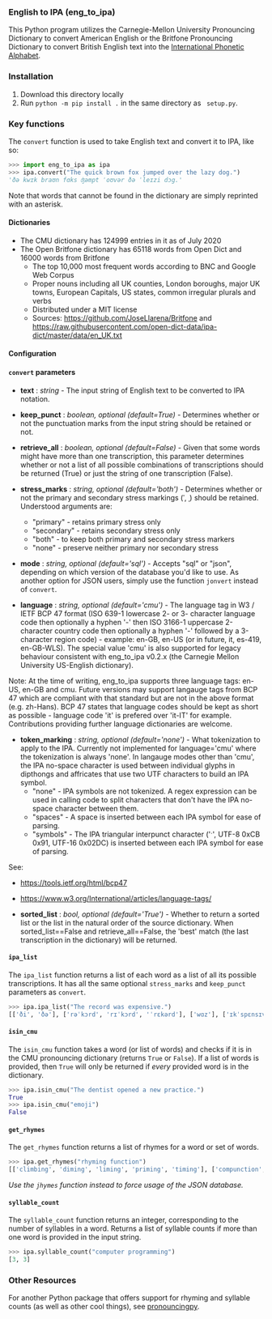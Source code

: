 

### English to IPA (eng_to_ipa)


This Python program utilizes the Carnegie-Mellon University Pronouncing Dictionary to convert American English or the Britfone Pronouncing Dictionary to convert British English text into the [International Phonetic Alphabet](https://en.wikipedia.org/wiki/International_Phonetic_Alphabet).

### Installation ### 

1. Download this directory locally 
2. Run `python -m pip install .` in the same directory as ` setup.py`.

### Key functions ###


The `convert` function is used to take English text and convert it to IPA, like so:

```Python
>>> import eng_to_ipa as ipa
>>> ipa.convert("The quick brown fox jumped over the lazy dog.")
'ðə kwɪk braʊn fɑks ʤəmpt ˈoʊvər ðə ˈleɪzi dɔg.'
``` 

Note that words that cannot be found in the dictionary are simply reprinted with an asterisk.


#### Dictionaries

* The CMU dictionary has 124999 entries in it as of July 2020
* The Open Britfone dictionary has 65118 words from Open Dict and 16000 words from Britfone
  * The top 10,000 most frequent words according to BNC and Google Web Corpus
  * Proper nouns including all UK counties, London boroughs, major UK towns, European Capitals, US states, common irregular plurals and verbs
  * Distributed under a MIT license
  * Sources: https://github.com/JoseLlarena/Britfone and https://raw.githubusercontent.com/open-dict-data/ipa-dict/master/data/en_UK.txt


#### Configuration



#### `convert` parameters

* **text** : *string* - The input string of English text to be converted to IPA notation.

* **keep_punct** : *boolean, optional (default=True)* - Determines whether or not the punctuation marks from the input string
should be retained or not.

* **retrieve_all** : *boolean, optional (default=False)* - Given that some words might have more than one transcription,
this parameter determines whether or not a list of all possible combinations of transcriptions should be returned (True)
 or just the string of one transcription (False).
 
* **stress_marks** : *string, optional (default='both')* - Determines whether or not the primary and secondary stress 
markings (ˈ, ˌ) should be retained. Understood arguments are:
   * "primary" - retains primary stress only 
   * "secondary" - retains secondary stress only
   * "both" - to keep both primary and secondary stress markers
   * "none" - preserve neither primary nor secondary stress
   
* **mode** : *string, optional (default='sql')* - Accepts "sql" or "json", depending on which version of the database you'd like to use.
 As another option for JSON users, simply use the function `jonvert` instead of `convert`. 

* **language** : *string, optional (default='cmu')* - The language tag in W3 / IETF BCP 47 format (ISO 639-1 lowercase 2- or 3- character
language code then optionally a hyphen '-' then ISO 3166-1 uppercase 2-character country code then optionally a hyphen '-' followed by
a 3-character region code) - example: en-GB, en-US (or in future, it, es-419, en-GB-WLS).  The special value 'cmu' is also supported for
legacy behaviour consistent with eng_to_ipa v0.2.x (the Carnegie Mellon University US-English dictionary).

Note: At the time of writing, eng_to_ipa supports three language tags: en-US, en-GB and cmu.  Future versions may support langauge tags
from BCP 47 which are compliant with that standard but are not in the above format (e.g. zh-Hans).  BCP 47 states that language
codes should be kept as short as possible - language code 'it' is prefered over 'it-IT' for example.
Contributions providing further language dictionaries are welcome.

* **token_marking** : *string, optional (default='none')* - What tokenization to apply to the IPA.  Currently not implemented for language='cmu'
where the tokenization is always 'none'.  In langauge modes other than 'cmu', the IPA no-space character is used between individual glyphs in
dipthongs and affricates that use two UTF characters to build an IPA symbol.
   * "none" - IPA symbols are not tokenized.  A regex expression can be used in calling code to split characters that don't have the IPA
 no-space character between them.
   * "spaces" - A space is inserted between each IPA symbol for ease of parsing.
   * "symbols" - The IPA triangular interpunct character ('ˑ', UTF-8 0xCB 0x91, UTF-16 0x02DC) is inserted between each IPA symbol for ease of parsing.

See:
* https://tools.ietf.org/html/bcp47
* https://www.w3.org/International/articles/language-tags/

* **sorted_list** : *bool, optional (default='True')* - Whether to return a sorted list or the list in the natural order of the source dictionary.  When sorted_list==False and retrieve_all==False, the 'best' match (the last transcription in the dictionary) will be returned.

#### `ipa_list`

The `ipa_list` function returns a list of each word as a list of all its possible transcriptions. It has all the same
optional `stress_marks` and `keep_punct` parameters as `convert`.
```Python
>>> ipa.ipa_list("The record was expensive.")
[['ði', 'ðə'], ['rəˈkɔrd', 'rɪˈkɔrd', 'ˈrɛkərd'], ['wɑz'], ['ɪkˈspɛnsɪv.']]
```
   
#### `isin_cmu`

The `isin_cmu` function takes a word (or list of words) and checks if it is in the CMU pronouncing dictionary (returns 
`True` or `False`). If a list of words is provided, then `True` will only be returned if *every* provided word is in the dictionary.

```Python
>>> ipa.isin_cmu("The dentist opened a new practice.")
True
>>> ipa.isin_cmu("emoji")
False
```
   
#### `get_rhymes`

The `get_rhymes` function returns a list of rhymes for a word or set of words. 
```Python
>>> ipa.get_rhymes("rhyming function")
[['climbing', 'diming', 'liming', 'priming', 'timing'], ['compunction', 'conjunction', 'dysfunction', 'injunction', 'junction', 'malfunction']]
```
*Use the `jhymes` function instead to force usage of the JSON database.*
   
#### `syllable_count`

The `syllable_count` function returns an integer, corresponding to the number of syllables in a word. Returns a list of 
syllable counts if more than one word is provided in the input string.

```Python
>>> ipa.syllable_count("computer programming")
[3, 3]
```

### Other Resources

For another Python package that offers support for rhyming and syllable counts (as well as other cool things), see [pronouncingpy](https://github.com/aparrish/pronouncingpy).
